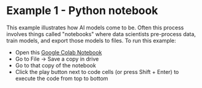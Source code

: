 # Example 1 - Python notebook

This example illustrates how AI models come to be. Often this process involves things called "notebooks" where data scientists pre-process data, train models, and export those models to files. To run this example:

- Open this [Google Colab Notebook](https://colab.research.google.com/drive/1I4Op3caTQO6UYJ5K1115pg91lM6l6fYR?usp=sharing)
- Go to File -> Save a copy in drive
- Go to that copy of the notebook
- Click the play button next to code cells (or press Shift + Enter) to execute the code from top to bottom
